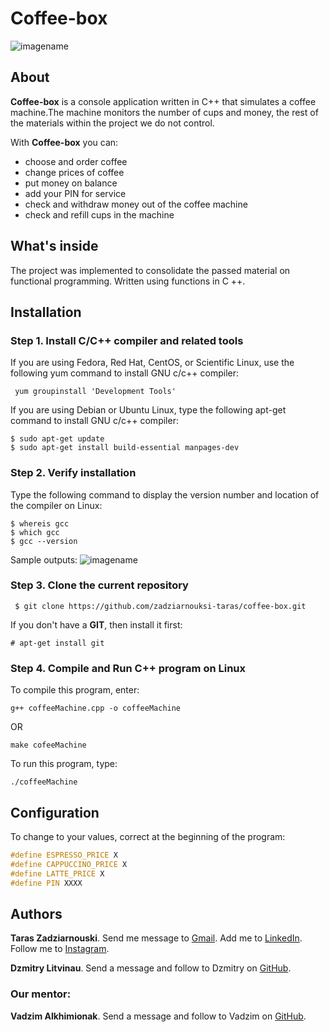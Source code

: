 # Coffee-box
![imagename](https://res.cloudinary.com/edmonddantes/image/upload/v1617100114/Screenshot_from_2021-03-30_13-27-18_mbizoj.png)
## About
**Сoffee-box** is a console application written in C++ that simulates a coffee machine.The machine monitors the number of cups and money, the rest of the materials within the project we do not control.

With **Сoffee-box** you can:
* choose and order coffee
* change prices of coffee
* put money on balance
* add your PIN for service
* check and withdraw money out of the coffee machine
* check and refill cups in the machine
## What's inside
The project was implemented to consolidate the passed material on functional programming. Written using functions in C ++.
## Installation
### Step 1. Install C/C++ compiler and related tools
If you are using Fedora, Red Hat, CentOS, or Scientific Linux, use the following yum command to install GNU c/c++ compiler:
```
 yum groupinstall 'Development Tools'
```
If you are using Debian or Ubuntu Linux, type the following apt-get command to install GNU c/c++ compiler:
```
$ sudo apt-get update
$ sudo apt-get install build-essential manpages-dev
```
### Step 2. Verify installation

Type the following command to display the version number and location of the compiler on Linux:
```
$ whereis gcc
$ which gcc
$ gcc --version
```
Sample outputs:
![imagename](https://res.cloudinary.com/edmonddantes/image/upload/v1617098581/Screenshot_from_2021-03-30_13-00-18_qwymiy.png)

### Step 3. Clone the current repository
```
 $ git clone https://github.com/zadziarnouksi-taras/coffee-box.git
```
If you don't have a **GIT**, then install it first:
```
# apt-get install git
```
### Step 4. Compile and Run C++ program on Linux
To compile this program, enter:
```
g++ coffeeMachine.cpp -o coffeeMachine
```
OR
```
make cofeeMachine
```
To run this program, type:

```
./coffeeMachine
```


## Configuration
To change to your values, correct at the beginning of the program:
```C++
#define ESPRESSO_PRICE X
#define CAPPUCCINO_PRICE X
#define LATTE_PRICE X
#define PIN XXXX
```

## Authors
**Taras Zadziarnouski**. Send me message to [Gmail](mailto:taras.zadziarnouski@gmail.com "Gmail"). Add me to [LinkedIn](https://www.linkedin.com/in/taras-zadziarnouski-b6205a206/ "LinkedIn"). Follow me to [Instagram](https://t.me/taraszadziarnouski "Instagram").

**Dzmitry Litvinau**. Send a message and follow to Dzmitry on [GitHub](https://github.com/dzmitri-litvinov "GitHub").

### Our mentor:
**Vadzim Alkhimionak**. Send a message and follow to Vadzim on [GitHub](https://github.com/VadzimAlkhimionak "GitHub").


